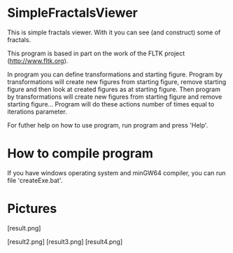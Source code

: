# SimpleFractalsViewer
This is simple fractals viewer. With it you can see (and construct) some of fractals.

This program is based in part on the work of the FLTK project (http://www.fltk.org).

In program you can define transformations and starting figure.
Program by transformations will create new figures from starting figure, remove starting figure and then look at created figures as at starting figure. Then program by transformations will create new figures from starting figure and remove starting figure...
Program will do these actions number of times equal to iterations parameter.

For futher help on how to use program, run program and press 'Help'.

# How to compile program
If you have windows operating system and minGW64 compiler, you can run file 'createExe.bat'.

# Pictures

[result.png]

[result2.png]
[result3.png]
[result4.png]
